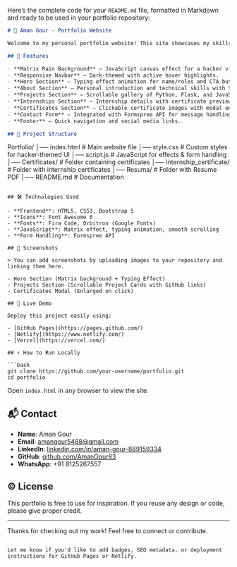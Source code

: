 Here’s the complete code for your `README.md` file, formatted in Markdown and ready to be used in your portfolio repository:

```markdown
# 🚀 Aman Gour - Portfolio Website

Welcome to my personal portfolio website! This site showcases my skills, projects, internships, and certificates with a cyber-hacker themed design inspired by the Matrix. It features smooth animations, interactive elements, and a responsive layout.

## 🧠 Features

- **Matrix Rain Background** – JavaScript canvas effect for a hacker vibe.
- **Responsive Navbar** – Dark-themed with active hover highlights.
- **Hero Section** – Typing effect animation for name/roles and CTA buttons.
- **About Section** – Personal introduction and technical skills with tag styling.
- **Projects Section** – Scrollable gallery of Python, Flask, and JavaScript projects with GitHub links.
- **Internships Section** – Internship details with certificate previews.
- **Certificates Section** – Clickable certificate images with modal enlargement.
- **Contact Form** – Integrated with Formspree API for message handling.
- **Footer** – Quick navigation and social media links.

## 📁 Project Structure

```
Portfolio/
│── index.html                  # Main website file
│── style.css                   # Custom styles for hacker-themed UI
│── script.js                   # JavaScript for effects & form handling
│── Certificates/               # Folder containing certificates
│── internship_certificate/     # Folder with internship certificates
│── Resuma/                     # Folder with Resume PDF
│── README.md                   # Documentation
```

## 🛠️ Technologies Used

- **Frontend**: HTML5, CSS3, Bootstrap 5  
- **Icons**: Font Awesome 6  
- **Fonts**: Fira Code, Orbitron (Google Fonts)  
- **JavaScript**: Matrix effect, typing animation, smooth scrolling  
- **Form Handling**: Formspree API  

## 📸 Screenshots

> You can add screenshots by uploading images to your repository and linking them here.

- Hero Section (Matrix background + Typing Effect)
- Projects Section (Scrollable Project Cards with GitHub links)
- Certificates Modal (Enlarged on click)

## 🔗 Live Demo

Deploy this project easily using:

- [GitHub Pages](https://pages.github.com/)
- [Netlify](https://www.netlify.com/)
- [Vercel](https://vercel.com/)

## ⚡ How to Run Locally

```bash
git clone https://github.com/your-username/portfolio.git
cd portfolio
```

Open `index.html` in any browser to view the site.

## 📬 Contact

- **Name**: Aman Gour  
- **Email**: [amangour5488@gmail.com](mailto:amangour5488@gmail.com)  
- **LinkedIn**: [linkedin.com/in/aman-gour-889159334](https://linkedin.com/in/aman-gour-889159334)  
- **GitHub**: [github.com/AmanGour83](https://github.com/AmanGour83)  
- **WhatsApp**: +91 8125267557

## © License

This portfolio is free to use for inspiration. If you reuse any design or code, please give proper credit.

---

Thanks for checking out my work! Feel free to connect or contribute.
```

Let me know if you'd like to add badges, SEO metadata, or deployment instructions for GitHub Pages or Netlify.
